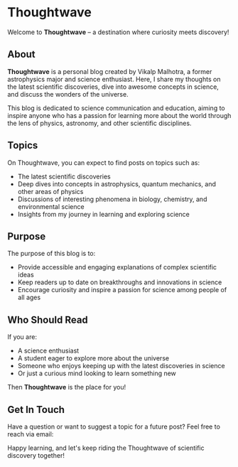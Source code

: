 # Thoughtwave

Welcome to **Thoughtwave** – a destination where curiosity meets discovery!

## About

**Thoughtwave** is a personal blog created by Vikalp Malhotra, a former astrophysics major and science enthusiast. Here, I share my thoughts on the latest scientific discoveries, dive into awesome concepts in science, and discuss the wonders of the universe.

This blog is dedicated to science communication and education, aiming to inspire anyone who has a passion for learning more about the world through the lens of physics, astronomy, and other scientific disciplines.

## Topics

On Thoughtwave, you can expect to find posts on topics such as:
- The latest scientific discoveries
- Deep dives into concepts in astrophysics, quantum mechanics, and other areas of physics
- Discussions of interesting phenomena in biology, chemistry, and environmental science
- Insights from my journey in learning and exploring science

## Purpose

The purpose of this blog is to:
- Provide accessible and engaging explanations of complex scientific ideas
- Keep readers up to date on breakthroughs and innovations in science
- Encourage curiosity and inspire a passion for science among people of all ages

## Who Should Read

If you are:
- A science enthusiast
- A student eager to explore more about the universe
- Someone who enjoys keeping up with the latest discoveries in science
- Or just a curious mind looking to learn something new

Then **Thoughtwave** is the place for you!

## Get In Touch

Have a question or want to suggest a topic for a future post? Feel free to reach via email: 

Happy learning, and let's keep riding the Thoughtwave of scientific discovery together!
